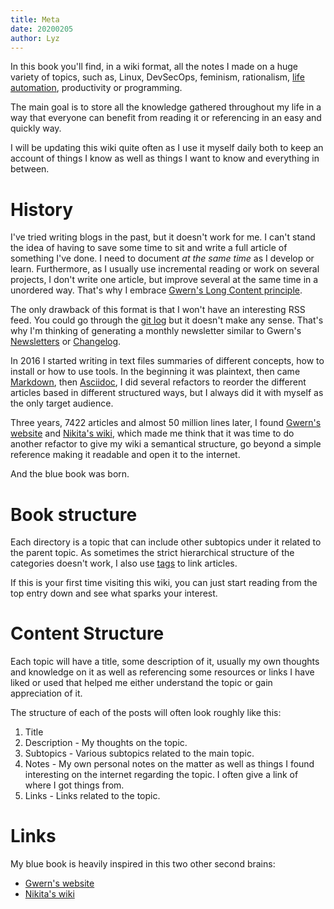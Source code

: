 ```yaml
---
title: Meta
date: 20200205
author: Lyz
---
```


In this book you'll find, in a wiki format, all the notes I made on a huge
variety of topics, such as, Linux, DevSecOps, feminism, rationalism, [life
automation](life_automation.md), productivity or programming.

The main goal is to store all the knowledge gathered throughout my life in a way
that everyone can benefit from reading it or referencing in an easy and quickly
way.

I will be updating this wiki quite often as I use it myself daily both to keep
an account of things I know as well as things I want to know and everything
in between.

# History

I've tried writing blogs in the past, but it doesn't work for me. I can't stand
the idea of having to save some time to sit and write a full article of
something I've done. I need to document *at the same time* as I develop or
learn. Furthermore, as I usually use incremental reading or work on several
projects, I don't write one article, but improve several at the same time in
a unordered way. That's why I embrace [Gwern's Long Content
principle](https://www.gwern.net/About#long-content).

The only drawback of this format is that I won't have an interesting RSS feed.
You could go through the [git log](https://github.com/lyz-code/blue-book) but it
doesn't make any sense. That's why I'm thinking of generating a monthly newsletter
similar to Gwern's [Newsletters](https://www.gwern.net/tags/newsletter) or
[Changelog](https://www.gwern.net/Changelog).

In 2016 I started writing in text files summaries of different concepts, how to
install or how to use tools. In the beginning it was plaintext, then came
[Markdown](https://en.wikipedia.org/wiki/Markdown), then
[Asciidoc](https://en.wikipedia.org/wiki/AsciiDoc), I did several refactors to
reorder the different articles based in different structured ways, but I always
did it with myself as the only target audience.

Three years, 7422 articles and almost 50 million lines later, I found [Gwern's
website](https://www.gwern.net/) and [Nikita's
wiki](https://wiki.nikitavoloboev.xyz), which made me think that it was time to
do another refactor to give my wiki a semantical structure, go beyond a simple
reference making it readable and open it to the internet.

And the blue book was born.

# Book structure

Each directory is a topic that can include other subtopics under it related to
the parent topic. As sometimes the strict hierarchical structure of the
categories doesn't work, I also use [tags](https://lyz-code.github.io/blue-book/tags.html)
to link articles.

If this is your first time visiting this wiki, you can just start reading from
the top entry down and see what sparks your interest.

# Content Structure

Each topic will have a title, some description of it, usually my own thoughts
and knowledge on it as well as referencing some resources or links I have liked
or used that helped me either understand the topic or gain appreciation of it.

The structure of each of the posts will often look roughly like this:

1. Title
2. Description - My thoughts on the topic.
3. Subtopics - Various subtopics related to the main topic.
4. Notes - My own personal notes on the matter as well as things I found
   interesting on the internet regarding the topic. I often give a link of where
   I got things from.
5. Links - Links related to the topic.

# Links

My blue book is heavily inspired in this two other second brains:

* [Gwern's website](https://www.gwern.net/)
* [Nikita's wiki](https://wiki.nikitavoloboev.xyz)
